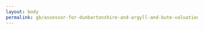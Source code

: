 ```yaml
---
layout: body
permalink: gb/assessor-for-dunbartonshire-and-argyll-and-bute-valuation-joint-board/
---
```


